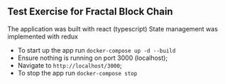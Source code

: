
## Test Exercise for Fractal Block Chain

The application was built with react (typescript)
State management was implemented with redux 
- To start up the app run `docker-compose up -d --build`
- Ensure nothing is running on port 3000 (localhost);
- Navigate to `http://localhost/3000`;
- To stop the app run `docker-compose stop`

